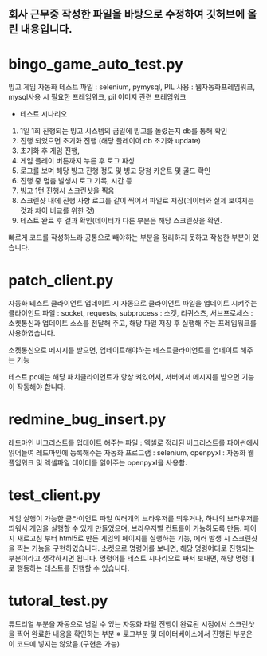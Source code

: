 ## 회사 근무중 작성한 파일을 바탕으로 수정하여 깃허브에 올린 내용입니다.





# bingo_game_auto_test.py

빙고 게임 자동화 테스트 파일
: selenium, pymysql, PIL 사용
: 웹자동화프레임워크, mysql사용 시 필요한 프레임워크, pil 이미지 관련 프레임워크

- 테스트 시나리오
1.  1일 1회 진행되는 빙고 시스템의 금일에 빙고를 돌렸는지 db를 통해 확인
2.  진행 되었으면 초기화 진행 (해당 플레이어 db 초기화 update)
3.  초기화 후 게임 진행, 
4.  게임 플레이 버튼까지 누른 후 로그 파싱
5.  로그를 보며 해당 빙고 진행 정도 및 빙고 당첨 카운트 및 골드 확인
6.  진행 중 멈춤 발생시 로그 기록, 시간 등
7.  빙고 1턴 진행시 스크린샷을 찍음
8.  스크린샷 내에 진행 사항 로그를 같이 찍어서 파일로 저장(데이터와 실제 보여지는것과 차이 비교를 위한 것)
9.  테스트 완료 후 결과 확인(데이터가 다른 부분은 해당 스크린샷을 확인.

빠르게 코드를 작성하느라 공통으로 빼야하는 부분을 정리하지 못하고 작성한 부분이 있습니다.


# patch_client.py
자동화 테스트 클라이언트 업데이트 시 자동으로 클라이언트 파일을 업데이트 시켜주는 클라이언트 파일
: socket, requests, subprocess
: 소켓, 리퀴스츠, 서브프로세스 : 소켓통신과 업데이트 소스를 전달해 주고, 해당 파일 저장 후 실행해 주는 프레임워크를 사용하였습니다.

소켓통신으로 메시지를 받으면, 업데이트해야하는 테스트클라이언트를 업데이트 해주는 기능

테스트 pc에는 해당 패치클라이언트가 항상 켜있어서, 서버에서 메시지를 받으면 기능이 작동해야 합니다.


# redmine_bug_insert.py
레드마인 버그리스트를 업데이트 해주는 파일
: 엑셀로 정리된 버그리스트를 파이썬에서 읽어들여 레드마인에 등록해주는 자동화 프로그램
: selenium, openpyxl : 자동화 웹플임워크 및 엑셀파일 데이터를 읽어주는 openpyxl을 사용함.


# test_client.py
게임 실행이 가능한 클라이언트 파일
여러개의 브라우저를 띄우거나, 하나의 브라우저를 띄워서 게임을 실행할 수 있게 만들었으며, 브라우저별 컨트롤이 가능하도록 만듬.
페이지 새로고침 부터 html5로 만든 게임의 페이지를 실행하는 기능, 에러 발생 시 스크린샷을 찍는 기능을 구현하였습니다.
소켓으로 명령어를 보내면, 해당 명령어대로 진행되는 부분이라고 생각하시면 됩니다.
명령어를 테스트 시나리오로 짜서 보내면, 해당 명령대로 행동하는 테스트를 진행할 수 있습니다.

# tutoral_test.py
튜토리얼 부분을 자동으로 넘길 수 있는 자동화 파일
진행이 완료된 시점에서 스크린샷을 찍어 완료한 내용을 확인하는 부분
※ 로그부분 및 데이터베이스에서 진행된 부분은 이 코드에 넣지는 않았음.(구현은 가능)

